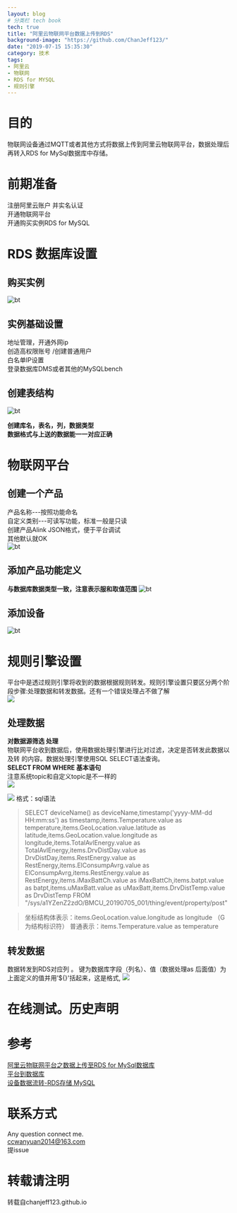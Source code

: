 ```yaml
---
layout: blog
# 分类栏 tech book 
tech: true
title: "阿里云物联网平台数据上传到RDS"
background-image: "https://github.com/ChanJeff123/"
date: "2019-07-15 15:35:30"
category: 技术
tags:
- 阿里云
- 物联网
- RDS for MYSQL
- 规则引擎
---
```



# 目的  
物联网设备通过MQTT或者其他方式将数据上传到阿里云物联网平台，数据处理后再转入RDS for MySql数据库中存储。

# 前期准备  
注册阿里云账户 并实名认证  
开通物联网平台  
开通购买实例RDS for MySQL  


# RDS 数据库设置  
## 购买实例
![bt](https://support.ihmi.net/iiot/mqtt/aliyun-iot-platform/image2.png)  
## 实例基础设置  
地址管理，开通外网ip  
创造高权限账号 /创建普通用户  
白名单IP设置  
登录数据库DMS或者其他的MySQLbench  
## 创建表结构
![bt](https://cdn.nlark.com/yuque/0/2019/png/106007/1548990722698-fa9d50f2-27d7-4583-8db1-0bc1a898cec6.png)

**创建库名，表名，列，数据类型**  
**数据格式与上送的数据能一一对应正确**  


# 物联网平台
## 创建一个产品
产品名称---按照功能命名  
自定义类别---可读写功能，标准一般是只读  
创建产品Alink JSON格式，便于平台调试  
其他默认就OK  
![bt](https://img-blog.csdnimg.cn/20190522141914742.jpg?x-oss-process=image/watermark,type_ZmFuZ3poZW5naGVpdGk,shadow_10,text_aHR0cHM6Ly9ibG9nLmNzZG4ubmV0L3FxXzQzMjUxMDMy,size_16,color_FFFFFF,t_70)
## 添加产品功能定义
**与数据库数据类型一致，注意表示服和取值范围**
![bt](https://img-blog.csdnimg.cn/20190522143154370.jpg?x-oss-process=image/watermark,type_ZmFuZ3poZW5naGVpdGk,shadow_10,text_aHR0cHM6Ly9ibG9nLmNzZG4ubmV0L3FxXzQzMjUxMDMy,size_16,color_FFFFFF,t_70)
## 添加设备  
![bt](https://cdn.nlark.com/yuque/0/2019/png/106007/1548991710349-7be241d2-5f33-46cc-b33b-ea79902b9dd0.png)

# 规则引擎设置  
平台中是透过规则引擎将收到的数据根据规则转发。规则引擎设置只要区分两个阶段步骤:处理数据和转发数据。还有一个错误处理占不做了解  
![](https://cdn.nlark.com/yuque/0/2018/png/106007/1543909524260-888f73a5-9a98-4ce7-9c2a-dccb294c8ff5.png)
## 处理数据
**对数据源筛选 处理**  
物联网平台收到数据后，使用数据处理引擎进行比对过滤，决定是否转发此数据以及转 的内容。数据处理引擎使用SQL SELECT语法查询。  
**SELECT FROM WHERE 基本语句**  
注意系统topic和自定义topic是不一样的  
![](https://img-blog.csdnimg.cn/20190522153549207.png?x-oss-process=image/watermark,type_ZmFuZ3poZW5naGVpdGk,shadow_10,text_aHR0cHM6Ly9ibG9nLmNzZG4ubmV0L3FxXzQzMjUxMDMy,size_16,color_FFFFFF,t_70)

![](https://img-blog.csdnimg.cn/2019052215331556.jpg?x-oss-process=image/watermark,type_ZmFuZ3poZW5naGVpdGk,shadow_10,text_aHR0cHM6Ly9ibG9nLmNzZG4ubmV0L3FxXzQzMjUxMDMy,size_16,color_FFFFFF,t_70)
格式：sql语法
>SELECT deviceName() as deviceName,timestamp('yyyy-MM-dd HH:mm:ss') as timestamp,items.Temperature.value as temperature,items.GeoLocation.value.latitude as latitude,items.GeoLocation.value.longitude as longitude,items.TotalAvlEnergy.value as TotalAvlEnergy,items.DrvDistDay.value as DrvDistDay,items.RestEnergy.value as RestEnergy,items.ElConsumpAvrg.value as ElConsumpAvrg,items.RestEnergy.value as RestEnergy,items.iMaxBattCh.value as iMaxBattCh,items.batpt.value as batpt,items.uMaxBatt.value as uMaxBatt,items.DrvDistTemp.value as DrvDistTemp FROM "/sys/a1YZenZ2zdO/BMCU_20190705_001/thing/event/property/post"

>坐标结构体表示：items.GeoLocation.value.longitude as longitude  （G为结构标识符）
>普通表示：items.Temperature.value as temperature
## 转发数据
数据转发到RDS对应列 。
键为数据库字段（列名）、值（数据处理as 后面值）为上面定义的值并用’${}'括起来，这是格式,
![](https://cdn.nlark.com/yuque/0/2019/png/106007/1548991576673-396a0fc4-bca7-4e1f-b494-afa90f0b4397.png)

# 在线测试。历史声明


# 参考  

[阿里云物联网平台之数据上传至RDS for MySql数据库](https://blog.csdn.net/qq_43251032/article/details/90445633)  
[平台到数据库](https://support.ihmi.net/zh-CN/iiot/mqtt/aliyun-iot-platform#%E7%99%BB%E5%BD%95%E6%95%B0%E6%8D%AE%E5%BA%93)  
[设备数据流转-RDS存储 MySQL](https://www.yuque.com/cloud-dev/iot-tech/mc77yp)  

# 联系方式
Any question connect me.  
ccwanyuan2014@163.com  
提issue  

# 转载请注明
转载自chanjeff123.github.io

